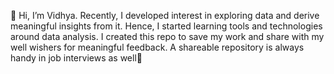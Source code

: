 👋 Hi, I’m Vidhya.  Recently, I developed interest in exploring data and derive meaningful insights from it. Hence, I started learning 
tools and technologies around data analysis. I created this repo to save my work and share with my well wishers for meaningful feedback. 
A shareable repository is always handy in job interviews as well👀 


